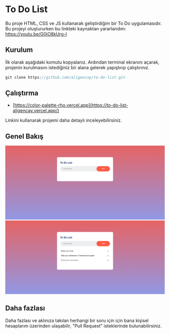 # To Do List

Bu proje HTML, CSS ve JS kullanarak geliştirdiğim bir To Do uygulamasıdır.
Bu projeyi oluştururken bu linkteki kaynaktan yararlandım: https://youtu.be/G0jO8kUrg-I

## Kurulum

İlk olarak aşağıdaki komutu kopyalanız.
Ardından terminal ekranını açarak, projenin kurulmasını istediğiniz bir alana gelerek yapıştırıp çalıştırınız.

```javascript
git clone https://github.com/aligencay/to-do-list.git
```

## Çalıştırma

- [https://color-palette-rho.vercel.app](https://to-do-list-aligencay.vercel.app/)

Linkini kullanarak projemi daha detaylı inceleyebilirsiniz.

## Genel Bakış

<div>
<img src="https://github.com/aligencay/to-do-list/blob/main/images/screenshots/to-do-list-1.png">
<img src="https://github.com/aligencay/to-do-list/blob/main/images/screenshots/to-do-list-2.png">
</div>

## Daha fazlası

Daha fazlası ve aklınıza takılan herhangi bir soru için için bana kişisel hesaplarım üzerinden ulaşabilir, "Pull Request" isteklerinde bulunabilirsiniz.
